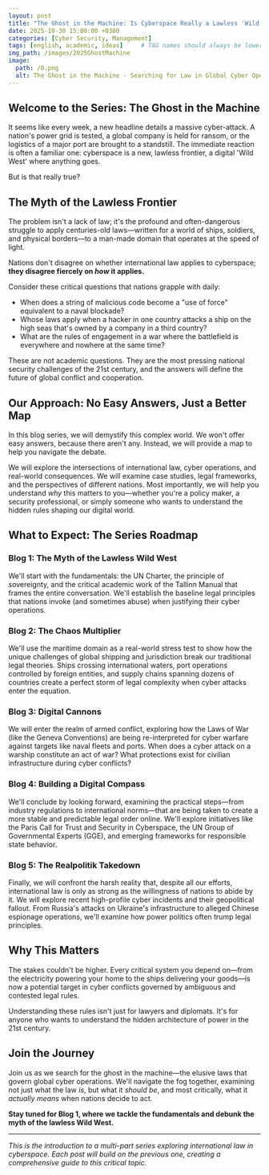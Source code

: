 ```yaml
---
layout: post
title: "The Ghost in the Machine: Is Cyberspace Really a Lawless 'Wild West'?"
date: 2025-10-30 15:00:00 +0300
categories: [Cyber Security, Management]
tags: [english, academic, ideas]     # TAG names should always be lowercase
img_path: /images/2025GhostMachine
image:
  path: /0.png
  alt: The Ghost in the Machine - Searching for Law in Global Cyber Operations
---
```


## Welcome to the Series: The Ghost in the Machine

It seems like every week, a new headline details a massive cyber-attack. A nation's power grid is tested, a global company is held for ransom, or the logistics of a major port are brought to a standstill. The immediate reaction is often a familiar one: cyberspace is a new, lawless frontier, a digital 'Wild West' where anything goes.

But is that really true?

## The Myth of the Lawless Frontier

The problem isn't a lack of law; it's the profound and often-dangerous struggle to apply centuries-old laws—written for a world of ships, soldiers, and physical borders—to a man-made domain that operates at the speed of light.

Nations don't disagree on whether international law applies to cyberspace; **they disagree fiercely on *how* it applies.**

Consider these critical questions that nations grapple with daily:

- When does a string of malicious code become a "use of force" equivalent to a naval blockade?
- Whose laws apply when a hacker in one country attacks a ship on the high seas that's owned by a company in a third country?
- What are the rules of engagement in a war where the battlefield is everywhere and nowhere at the same time?

These are not academic questions. They are the most pressing national security challenges of the 21st century, and the answers will define the future of global conflict and cooperation.

## Our Approach: No Easy Answers, Just a Better Map

In this blog series, we will demystify this complex world. We won't offer easy answers, because there aren't any. Instead, we will provide a map to help you navigate the debate.

We will explore the intersections of international law, cyber operations, and real-world consequences. We will examine case studies, legal frameworks, and the perspectives of different nations. Most importantly, we will help you understand *why* this matters to you—whether you're a policy maker, a security professional, or simply someone who wants to understand the hidden rules shaping our digital world.

## What to Expect: The Series Roadmap

### Blog 1: The Myth of the Lawless Wild West

We'll start with the fundamentals: the UN Charter, the principle of sovereignty, and the critical academic work of the Tallinn Manual that frames the entire conversation. We'll establish the baseline legal principles that nations invoke (and sometimes abuse) when justifying their cyber operations.

### Blog 2: The Chaos Multiplier

We'll use the maritime domain as a real-world stress test to show how the unique challenges of global shipping and jurisdiction break our traditional legal theories. Ships crossing international waters, port operations controlled by foreign entities, and supply chains spanning dozens of countries create a perfect storm of legal complexity when cyber attacks enter the equation.

### Blog 3: Digital Cannons

We will enter the realm of armed conflict, exploring how the Laws of War (like the Geneva Conventions) are being re-interpreted for cyber warfare against targets like naval fleets and ports. When does a cyber attack on a warship constitute an act of war? What protections exist for civilian infrastructure during cyber conflicts?

### Blog 4: Building a Digital Compass

We'll conclude by looking forward, examining the practical steps—from industry regulations to international norms—that are being taken to create a more stable and predictable legal order online. We'll explore initiatives like the Paris Call for Trust and Security in Cyberspace, the UN Group of Governmental Experts (GGE), and emerging frameworks for responsible state behavior.

### Blog 5: The Realpolitik Takedown

Finally, we will confront the harsh reality that, despite all our efforts, international law is only as strong as the willingness of nations to abide by it. We will explore recent high-profile cyber incidents and their geopolitical fallout. From Russia's attacks on Ukraine's infrastructure to alleged Chinese espionage operations, we'll examine how power politics often trump legal principles.

## Why This Matters

The stakes couldn't be higher. Every critical system you depend on—from the electricity powering your home to the ships delivering your goods—is now a potential target in cyber conflicts governed by ambiguous and contested legal rules.

Understanding these rules isn't just for lawyers and diplomats. It's for anyone who wants to understand the hidden architecture of power in the 21st century.

## Join the Journey

Join us as we search for the ghost in the machine—the elusive laws that govern global cyber operations. We'll navigate the fog together, examining not just what the law *is*, but what it *should be*, and most critically, what it *actually means* when nations decide to act.

**Stay tuned for Blog 1, where we tackle the fundamentals and debunk the myth of the lawless Wild West.**

---

*This is the introduction to a multi-part series exploring international law in cyberspace. Each post will build on the previous one, creating a comprehensive guide to this critical topic.*

